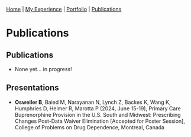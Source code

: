 [Home](index.md) | [My Experience](Experience.md) | [Portfolio](portfolio.md) | [Publications](Publications.md)  

# Publications 

## Publications 
* None yet... in progress!

## Presentations    
* **Osweiler B**, Baied M, Narayanan N, Lynch Z, Backes K, Wang K, Humphries D, Heimer R, Marotta P (2024, June 15-19), Primary Care Buprenorphine Provision in the U.S. South and Midwest: Prescribing Changes Post-Data Waiver Elimination [Accepted for Poster Session], College of Problems on Drug Dependence, Montreal, Canada  
